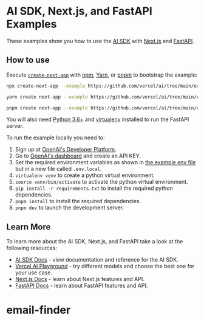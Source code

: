 # AI SDK, Next.js, and FastAPI Examples

These examples show you how to use the [AI SDK](https://sdk.vercel.ai/docs) with [Next.js](https://nextjs.org) and [FastAPI](https://fastapi.tiangolo.com).

## How to use

Execute [`create-next-app`](https://github.com/vercel/next.js/tree/canary/packages/create-next-app) with [npm](https://docs.npmjs.com/cli/init), [Yarn](https://yarnpkg.com/lang/en/docs/cli/create/), or [pnpm](https://pnpm.io) to bootstrap the example:

```bash
npx create-next-app --example https://github.com/vercel/ai/tree/main/examples/next-fastapi next-fastapi-app
```

```bash
yarn create next-app --example https://github.com/vercel/ai/tree/main/examples/next-fastapi next-fastapi-app
```

```bash
pnpm create next-app --example https://github.com/vercel/ai/tree/main/examples/next-fastapi next-fastapi-app
```

You will also need [Python 3.6+](https://www.python.org/downloads) and [virtualenv](https://virtualenv.pypa.io/en/latest/installation.html) installed to run the FastAPI server.

To run the example locally you need to:

1. Sign up at [OpenAI's Developer Platform](https://platform.openai.com/signup).
2. Go to [OpenAI's dashboard](https://platform.openai.com/account/api-keys) and create an API KEY.
3. Set the required environment variables as shown in [the example env file](./.env.local.example) but in a new file called `.env.local`.
4. `virtualenv venv` to create a python virtual environment.
5. `source venv/bin/activate` to activate the python virtual environment.
6. `pip install -r requirements.txt` to install the required python dependencies.
7. `pnpm install` to install the required dependencies.
8. `pnpm dev` to launch the development server.

## Learn More

To learn more about the AI SDK, Next.js, and FastAPI take a look at the following resources:

- [AI SDK Docs](https://sdk.vercel.ai/docs) - view documentation and reference for the AI SDK.
- [Vercel AI Playground](https://play.vercel.ai) - try different models and choose the best one for your use case.
- [Next.js Docs](https://nextjs.org/docs) - learn about Next.js features and API.
- [FastAPI Docs](https://fastapi.tiangolo.com) - learn about FastAPI features and API.
# email-finder
